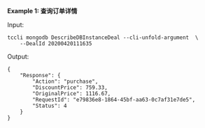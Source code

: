 **Example 1: 查询订单详情**



Input: 

```
tccli mongodb DescribeDBInstanceDeal --cli-unfold-argument  \
    --DealId 20200420111635
```

Output: 
```
{
    "Response": {
        "Action": "purchase",
        "DiscountPrice": 759.33,
        "OriginalPrice": 1116.67,
        "RequestId": "e79836e8-1864-45bf-aa63-0c7af31e7de5",
        "Status": 4
    }
}
```

